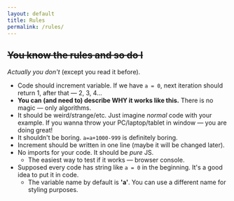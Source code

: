 ```yaml
---
layout: default
title: Rules
permalink: /rules/
---
```

## ~~You know the rules and so do I~~
*Actually you don't* (except you read it before).

- Code should increment variable. If we have `a = 0`, next iteration should return 1, after that — 2, 3, 4...
- **You can (and need to) describe WHY it works like this.** There is no magic — only algorithms.
- It should be weird/strange/etc. Just imagine *normal* code with your example. 
If you wanna throw your PC/laptop/tablet in window — you are doing great!
- It shouldn't be boring. `a=a+1000-999` is definitely boring.
- Increment should be written in one line (maybe it will be changed later).
- No imports for your code. It should be *pure* JS.
    - The easiest way to test if it works — browser console.
- Supposed every code has string like `a = 0` in the beginning. It's a good idea to put it in code.
    - The variable name by default is **'a'**. You can use a different name for styling purposes.